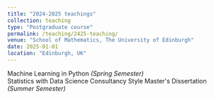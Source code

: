 ```yaml
---
title: "2024-2025 teachings"
collection: teaching
type: "Postgraduate course"
permalink: /teaching/2425-teaching/
venue: "School of Mathematics, The University of Edinburgh"
date: 2025-01-01
location: "Edinburgh, UK"
---
```


Machine Learning in Python *(Spring Semester)*  
Statistics with Data Science Consultancy Style Master's Dissertation *(Summer Semester)*

